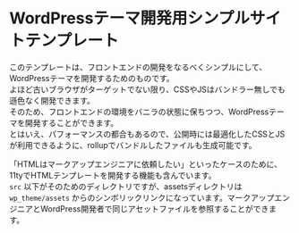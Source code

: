 # WordPressテーマ開発用シンプルサイトテンプレート

このテンプレートは、フロントエンドの開発をなるべくシンプルにして、WordPressテーマを開発するためのものです。  
よほど古いブラウザがターゲットでない限り、CSSやJSはバンドラー無しでも遜色なく開発できます。  
そのため、フロントエンドの環境をバニラの状態に保ちつつ、WordPressテーマを開発することができます。  
とはいえ、パフォーマンスの都合もあるので、公開時には最適化したCSSとJSが利用できるように、rollupでバンドルしたファイルも生成可能です。

「HTMLはマークアップエンジニアに依頼したい」といったケースのために、11tyでHTMLテンプレートを開発する機能も含んでいます。  
`src` 以下がそのためのディレクトリですが、assetsディレクトリは `wp_theme/assets` からのシンボリックリンクになっています。マークアップエンジニアとWordPress開発者で同じアセットファイルを参照することができます。
